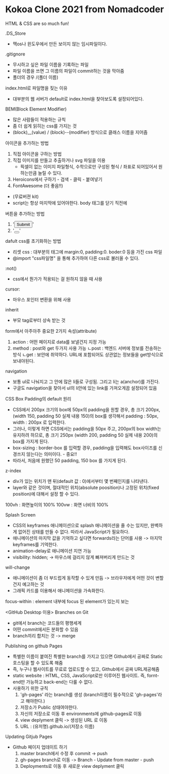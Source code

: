 # Kokoa Clone 2021 from Nomadcoder

HTML & CSS are so much fun!


.DS_Store
 - 맥os나 윈도우에서 만든 보이지 않는 임시파일이다.


.gitignore
 - 무시하고 싶은 파일 이름을 기록하는 파일
 - 파일 이름을 쓰면 그 이름의 파일이 commit하는 것을 막아줌
 - 폴더의 경우 /(폴더 이름)


index.html로 파일명을 짖는 이유
 - 대부분의 웹 서버가 default로 index.html을 찾아보도록 설정되어있다.


BEM(Block Element Modifier)
 - 많은 사람들이 적용하는 규칙
 - 좀 더 쉽게 읽히는 css를 가지는 것
 - (block)__(value) / (block)--(modifier) 방식으로 클래스 이름을 지어줌


아이콘을 추가하는 방법
1. 직접 아이콘을 구하는 방법
2. 직접 이미지를 만들고 추출하거나 svg 파일을 이용
    - 픽셀이 없는 이미지 파일형식, 수학으로만 구성된 형식 / 좌표로 되어있어서 원하는만큼 늘릴 수 있다.
3. Heroicons에서 구하기 - 검색 - 클릭 - 붙여넣기
4. FontAwesome (더 좋음!!) 
 - <script src="https://kit.fontawesome.com/6478f529f2.js" crossorigin="anonymous"></script> (무료버젼 kit)
 - script는 항상 마지막에 있어야한다. body 태그를 닫기 직전에


버튼을 추가하는 방법
 1. '<input type="submit" />'
 2. '<button></button>'


dafult css를 초기화하는 방법
 - 리셋 css : 대부분의 태그에 margin:0, padding:0. boder:0 등을 가진 css 파일
 - @import "css파일명" 을 통해 추가하여 다른 css로 불러올 수 있다.


:not()
 - css에서 뭔가가 적용되는 걸 원하지 않을 때 사용


cursor:
 - 마우스 포인터 변환을 위해 사용


inherit
 - 부모 tag로부터 상속 받는 것


form에서 아주아주 중요한 2가지 속성(attribute)
 1. action : 어떤 페이지로 data를 보낼건지 지정 가능
 2. method : post와 get 두가지 사용 가능
    ㄴpost : 백엔드 서버에 정보를 전송하는방식
    ㄴget : 보안에 취약하다. URL에 포함되어도 상관없는 정보들을 get방식으로 보내야된다.


navigation
 - 보통 ul로 나눠지고 그 안에 많은 li들로 구성됨. 그리고 li는 a(anchor)를 가진다.
 - 구글도 navigation을 찾아서 ul의 li안에 있는 link를 가져오게끔 설정되어 있음


CSS Box Padding의 default 원리
 - CSS에서 200px 크기의 box에 50px의 padding을 원할 경우, 총 크기 200px, (width 150, padding 50 실제 내용 150)의 box를 생각해서 padding : 50px, width : 200px 로 입력한다.
 - 그러나, 이렇게 하면 CSS에서는 padding을 50px 주고, 200px의 box width는 유지하려 하므로, 총 크기 250px (width 200, padding 50 실제 내용 200)의 box를 가지게 된다.
 - box-sizing : border-box 를 입력할 경우, padding을 입력해도 box사이즈를 신경쓰지 않는다는 의미이다. - 중요!!
 - 따라서, 처음에 원했던 50 padding, 150 box 를 가지게 된다.


z-index
 - div가 있는 위치가 맨 뒤(default 값 : 0)에서부터 몇 번째인지를 나타낸다.
 - layer와 같은 것이며, 절대적인 위치(absolute poosition)나 고정된 위치(fixed position)에 대해서 설정 할 수 있다.


100vh : 화면높이의 100%
100vw : 화면 너비의 100%


Splash Screen
 - CSS의 keyframes 애니메이션으로 splash 애니메이션을 줄 수는 있지만, 완벽하게 없어진 상태를 만들 수 없다. 따라서 JavaScript가 필요하다.
 - 애니메이션의 마지막 값을 기억하고 싶다면 forwards라는 단어를 사용 -> 마지막 keyframes를 기억한다.
 - animation-delay로 애니메이션 지연 가능
 - visibility: hidden; -> 마우스에 걸리지 않게 빠져버리게 만드는 것

will-change
 - 애니메이션이 좀 더 부드럽게 동작할 수 있게 만듬 -> 브라우저에게 어떤 것이 변할 건지 예고하는 것
 - 그래픽 카드를 이용해서 애니메이션을 가속화한다.


focus-within : element 내부에 focus 된 element가 있는지 보는 


<GitHub Desktop 이용>
Branches on Git
 - git에서 branch는 코드들의 평행세계
 - 어떤 commit에서든 분화할 수 있음
 - branch끼리 합치는 것 -> merge


Publishing on github Pages
 - 특별한 이름이 붙여진 특별한 branch를 가지고 있으면 Github에서 공짜로 Static 호스팅을 할 수 있도록 해줌
 - 즉, 누구나 웹사이트를 무료로 업로드할 수 있고, Github에서 공짜 URL제공해줌
 - static website : HTML, CSS, JavaScript로만 이루어진 웹사이트. 즉, fornt-end만 가능하고 back-end는 다룰 수 없다.
 - 사용하기 위한 규칙
    1. 'gh-pages' 라는 branch를 생성 (branch이름이 필수적으로 'gh-pages'라고 해야한다.)
    2.  저장소가  Public 상태여야한다.
    3.  자신의 저장소로 이동 후 environments에 github-pages로 이동
    4.  view deplyment 클릭 -> 생성된 URL 로 이동
    5.  URL : (유저명).github.io/(저장소 이름)


Updating Gitjub Pages
 - Github 페이지 업데이트 하기
   1. master branch에서 수정 후 commit  -> push 
   2. gh-pages branch로 이동 -> Branch - Update from master - push
   3. Deployments로 이동 후 새로운 view deplyment 클릭